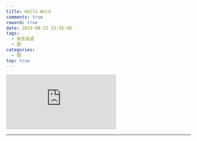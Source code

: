 ```yaml
---
title: Hello Word
comments: true
reward: true
date: 2019-08-22 13:35:48
tags: 
  - 自言自语
  - 图
categories: 
  - 图
top: true
---
```

![随机](https://img.tlapi.cf/api.php)

<!-- more -->

---


